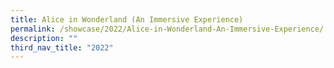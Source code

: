 ```yaml
---
title: Alice in Wonderland (An Immersive Experience)
permalink: /showcase/2022/Alice-in-Wonderland-An-Immersive-Experience/
description: ""
third_nav_title: "2022"
---
```

